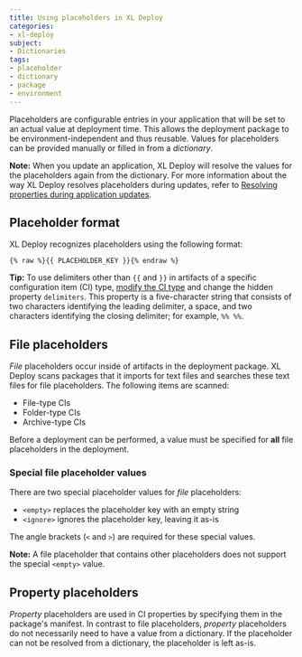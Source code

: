 ```yaml
---
title: Using placeholders in XL Deploy
categories:
- xl-deploy
subject:
- Dictionaries
tags:
- placeholder
- dictionary
- package
- environment
---
```


Placeholders are configurable entries in your application that will be set to an actual value at deployment time. This allows the deployment package to be environment-independent and thus reusable. Values for placeholders can be provided manually or filled in from a _dictionary_.

**Note:** When you update an application, XL Deploy will resolve the values for the placeholders again from the dictionary. For more information about the way XL Deploy resolves placeholders during updates, refer to [Resolving properties during application updates](/xl-deploy/concept/resolving-properties-during-application-updates.html).

## Placeholder format

XL Deploy recognizes placeholders using the following format:

	{% raw %}{{ PLACEHOLDER_KEY }}{% endraw %}

**Tip:** To use delimiters other than `{{` and `}}` in artifacts of a specific configuration item (CI) type, [modify the CI type](/xl-deploy/how-to/customize-an-existing-ci-type.html) and change the hidden property `delimiters`. This property is a five-character string that consists of two characters identifying the leading delimiter, a space, and two characters identifying the closing delimiter; for example, `%% %%`.

## File placeholders

_File_ placeholders occur inside of artifacts in the deployment package. XL Deploy scans packages that it imports for text files and searches these text files for file placeholders. The following items are scanned:

* File-type CIs
* Folder-type CIs
* Archive-type CIs

Before a deployment can be performed, a value must be specified for **all** file placeholders in the deployment.

### Special file placeholder values

There are two special placeholder values for _file_ placeholders:

* `<empty>` replaces the placeholder key with an empty string
* `<ignore>` ignores the placeholder key, leaving it as-is

The angle brackets (`<` and `>`) are required for these special values.

**Note:** A file placeholder that contains other placeholders does not support the special `<empty>` value.

## Property placeholders

_Property_ placeholders are used in CI properties by specifying them in the package's manifest. In contrast to file placeholders, _property_ placeholders do not necessarily need to have a value from a dictionary. If the placeholder can not be resolved from a dictionary, the placeholder is left as-is.
